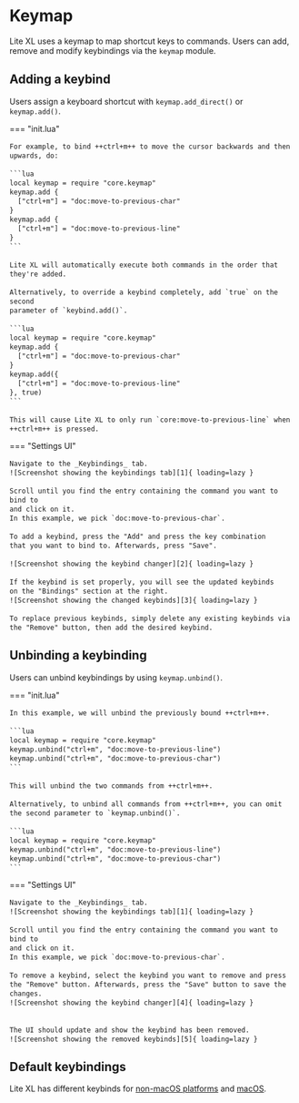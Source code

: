 # Keymap

Lite XL uses a keymap to map shortcut keys to commands.
Users can add, remove and modify keybindings via the `keymap` module.

## Adding a keybind

Users assign a keyboard shortcut with `keymap.add_direct()` or
`keymap.add()`.

=== "init.lua"

    For example, to bind ++ctrl+m++ to move the cursor backwards and then
    upwards, do:

    ```lua
    local keymap = require "core.keymap"
    keymap.add {
      ["ctrl+m"] = "doc:move-to-previous-char"
    }
    keymap.add {
      ["ctrl+m"] = "doc:move-to-previous-line"
    }
    ```

    Lite XL will automatically execute both commands in the order that
    they're added.

    Alternatively, to override a keybind completely, add `true` on the second
    parameter of `keybind.add()`.

    ```lua
    local keymap = require "core.keymap"
    keymap.add {
      ["ctrl+m"] = "doc:move-to-previous-char"
    }
    keymap.add({
      ["ctrl+m"] = "doc:move-to-previous-line"
    }, true)
    ```

    This will cause Lite XL to only run `core:move-to-previous-line` when
    ++ctrl+m++ is pressed.

=== "Settings UI"

    Navigate to the _Keybindings_ tab.
    ![Screenshot showing the keybindings tab][1]{ loading=lazy }

    Scroll until you find the entry containing the command you want to bind to
    and click on it.
    In this example, we pick `doc:move-to-previous-char`.

    To add a keybind, press the "Add" and press the key combination
    that you want to bind to. Afterwards, press "Save".

    ![Screenshot showing the keybind changer][2]{ loading=lazy }

    If the keybind is set properly, you will see the updated keybinds
    on the "Bindings" section at the right.
    ![Screenshot showing the changed keybinds][3]{ loading=lazy }

    To replace previous keybinds, simply delete any existing keybinds via
    the "Remove" button, then add the desired keybind.

## Unbinding a keybinding

Users can unbind keybindings by using `keymap.unbind()`.

=== "init.lua"

    In this example, we will unbind the previously bound ++ctrl+m++.

    ```lua
    local keymap = require "core.keymap"
    keymap.unbind("ctrl+m", "doc:move-to-previous-line")
    keymap.unbind("ctrl+m", "doc:move-to-previous-char")
    ```

    This will unbind the two commands from ++ctrl+m++.

    Alternatively, to unbind all commands from ++ctrl+m++, you can omit
    the second parameter to `keymap.unbind()`.

    ```lua
    local keymap = require "core.keymap"
    keymap.unbind("ctrl+m", "doc:move-to-previous-line")
    keymap.unbind("ctrl+m", "doc:move-to-previous-char")
    ```

=== "Settings UI"

    Navigate to the _Keybindings_ tab.
    ![Screenshot showing the keybindings tab][1]{ loading=lazy }

    Scroll until you find the entry containing the command you want to bind to
    and click on it.
    In this example, we pick `doc:move-to-previous-char`.

    To remove a keybind, select the keybind you want to remove and press
    the "Remove" button. Afterwards, press the "Save" button to save the changes.
    ![Screenshot showing the keybind changer][4]{ loading=lazy }


    The UI should update and show the keybind has been removed.
    ![Screenshot showing the removed keybinds][5]{ loading=lazy }

## Default keybindings

Lite XL has different keybinds for [non-macOS platforms][6] and [macOS][7].



[1]: ../assets/settings/keybinds/keybinds.png
[2]: ../assets/settings/keybinds/keybind-add-dialog.png
[3]: ../assets/settings/keybinds/keybind-add-after.png
[4]: ../assets/settings/keybinds/keybind-remove-dialog.png
[5]: ../assets/settings/keybinds/keybind-remove-after.png
[6]: ../references/keymap.md
[7]: ../references/keymap-macos.md